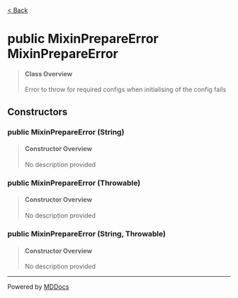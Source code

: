 [< Back](../README.md)
# public MixinPrepareError MixinPrepareError #
>#### Class Overview ####
>Error to throw for required configs when initialising of the config fails
## Constructors ##
### public MixinPrepareError (String) ###
>#### Constructor Overview ####
>No description provided
>
### public MixinPrepareError (Throwable) ###
>#### Constructor Overview ####
>No description provided
>
### public MixinPrepareError (String, Throwable) ###
>#### Constructor Overview ####
>No description provided
>

---
Powered by [MDDocs](https://github.com/VRCube/MDDocs)